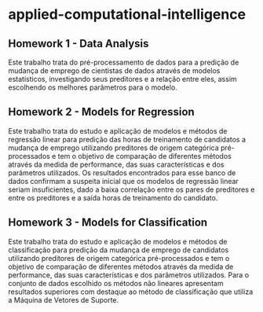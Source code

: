 # applied-computational-intelligence

## Homework 1 - Data Analysis
Este trabalho trata do pré-processamento de dados para a predição de mudança de emprego de cientistas de dados através de modelos estatísticos, investigando seus preditores e a relação entre eles, assim escolhendo os melhores parâmetros para o modelo.

## Homework 2 - Models for Regression
Este trabalho trata do estudo e aplicação de modelos e métodos de regressão linear para predição das horas de treinamento de candidatos a mudança de emprego utilizando preditores de origem categórica pré-processados e tem o objetivo de comparação de diferentes métodos através da medida de performance, das suas características e dos parâmetros utilizados. Os resultados encontrados para esse banco de dados confirmam a suspeita inicial que os modelos de regressão linear seriam insuficientes, dado a baixa correlação entre os pares de preditores e entre os preditores e a saída horas de treinamento do candidato.

## Homework 3 - Models for Classification
Este trabalho trata do estudo e aplicação de modelos e métodos de classificação para predição da mudança de emprego de candidatos utilizando preditores de origem categórica pré-processados e tem o objetivo de comparação de diferentes métodos através da medida de performance, das suas características e dos parâmetros utilizados. Para o conjunto de dados escolhido os métodos não lineares apresentam resultados superiores com destaque ao método de classificação que utiliza a Máquina de Vetores de Suporte.
